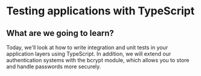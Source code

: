 # Testing applications with TypeScript

## What are we going to learn?

Today, we'll look at how to write integration and unit tests in your application layers using TypeScript. In addition, we will extend our authentication systems with the bcrypt module, which allows you to store and handle passwords more securely.